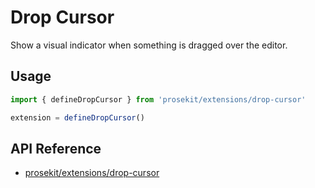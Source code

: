 # Drop Cursor

Show a visual indicator when something is dragged over the editor.

<!-- @include: @/examples/custom-drop-cursor.md -->

## Usage

```ts
import { defineDropCursor } from 'prosekit/extensions/drop-cursor'

extension = defineDropCursor()
```

## API Reference

- [prosekit/extensions/drop-cursor](/references/extensions/drop-cursor)
